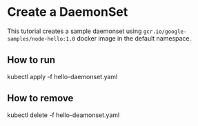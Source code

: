 # Create a DaemonSet

This tutorial creates a sample daemonset using `gcr.io/google-samples/node-hello:1.0` docker image in the default namespace.

## How to run
kubectl apply -f hello-daemonset.yaml

## How to remove
kubectl delete -f hello-deamonset.yaml